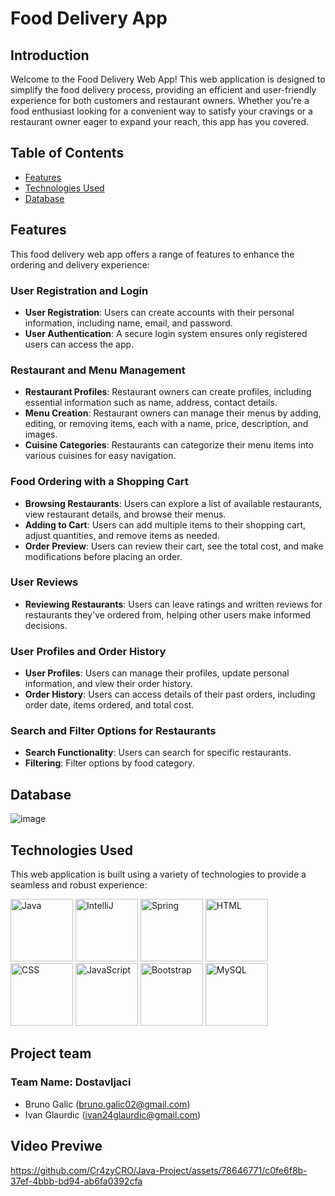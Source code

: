 # Food Delivery App

## Introduction

Welcome to the Food Delivery Web App! This web application is designed to simplify the food delivery process, providing an efficient and user-friendly experience for both customers and restaurant owners. Whether you're a food enthusiast looking for a convenient way to satisfy your cravings or a restaurant owner eager to expand your reach, this app has you covered.

## Table of Contents

- [Features](#features)
- [Technologies Used](#technologies-used)
- [Database](#database)

## Features

This food delivery web app offers a range of features to enhance the ordering and delivery experience:

### User Registration and Login
- **User Registration**: Users can create accounts with their personal information, including name, email, and password.
- **User Authentication**: A secure login system ensures only registered users can access the app.

### Restaurant and Menu Management
- **Restaurant Profiles**: Restaurant owners can create profiles, including essential information such as name, address, contact details.
- **Menu Creation**: Restaurant owners can manage their menus by adding, editing, or removing items, each with a name, price, description, and images.
- **Cuisine Categories**: Restaurants can categorize their menu items into various cuisines for easy navigation.

### Food Ordering with a Shopping Cart
- **Browsing Restaurants**: Users can explore a list of available restaurants, view restaurant details, and browse their menus.
- **Adding to Cart**: Users can add multiple items to their shopping cart, adjust quantities, and remove items as needed.
- **Order Preview**: Users can review their cart, see the total cost, and make modifications before placing an order.

### User Reviews
- **Reviewing Restaurants**: Users can leave ratings and written reviews for restaurants they've ordered from, helping other users make informed decisions.

### User Profiles and Order History
- **User Profiles**: Users can manage their profiles, update personal information, and view their order history.
- **Order History**: Users can access details of their past orders, including order date, items ordered, and total cost.


### Search and Filter Options for Restaurants
- **Search Functionality**: Users can search for specific restaurants.
- **Filtering**: Filter options by food category.

## Database
![image](https://github.com/OSS-Java-Seminar-2023/FoodDelivery/assets/78646771/350fcf04-824b-4be8-95a7-d7cfbf066820)


## Technologies Used

This web application is built using a variety of technologies to provide a seamless and robust experience:

<img src="https://camo.githubusercontent.com/65b616ed4448c46e59c11345a1d49a01adc6d51f9bd6e93ee61d29573e04c597/68747470733a2f2f63646e2e6a7364656c6976722e6e65742f67682f64657669636f6e732f64657669636f6e2f69636f6e732f6a6176612f6a6176612d6f726967696e616c2d776f72646d61726b2e737667" alt="Java" width="100px"> <img src="https://camo.githubusercontent.com/f0370f3415107d0e2c7a4d6ec5b3d8f09dce89d2d7f2ff235fef39c34f47d33f/68747470733a2f2f63646e2e6a7364656c6976722e6e65742f67682f64657669636f6e732f64657669636f6e2f69636f6e732f696e74656c6c696a2f696e74656c6c696a2d6f726967696e616c2d776f72646d61726b2e737667" alt="IntelliJ" width="100px"> <img src="https://camo.githubusercontent.com/a8e2a5e36df66e1a1c36912287b4dbc5e72fa5d154ab191b7fc5c6e1f32fc8fd/68747470733a2f2f63646e2e6a7364656c6976722e6e65742f67682f64657669636f6e732f64657669636f6e2f69636f6e732f737072696e672f737072696e672d6f726967696e616c2d776f72646d61726b2e737667" alt="Spring" width="100px"> <img src="https://camo.githubusercontent.com/984b2a88651f862c502e3881c6fa5d27f077948241fe49684a0879cae28014e2/68747470733a2f2f63646e2e6a7364656c6976722e6e65742f67682f64657669636f6e732f64657669636f6e2f69636f6e732f68746d6c352f68746d6c352d6f726967696e616c2d776f72646d61726b2e737667" alt="HTML" width="100px"> <img src="https://camo.githubusercontent.com/7894f44095e8df88e2c12b0f2c91441ca66d029cf10ae3c068362bb9e68d3df9/68747470733a2f2f63646e2e6a7364656c6976722e6e65742f67682f64657669636f6e732f64657669636f6e2f69636f6e732f637373332f637373332d6f726967696e616c2d776f72646d61726b2e737667" alt="CSS" width="100px"> <img src="https://camo.githubusercontent.com/442c452cb73752bb1914ce03fce2017056d651a2099696b8594ddf5ccc74825e/68747470733a2f2f63646e2e6a7364656c6976722e6e65742f67682f64657669636f6e732f64657669636f6e2f69636f6e732f6a6176617363726970742f6a6176617363726970742d6f726967696e616c2e737667" alt="JavaScript" width="100px"> <img src="https://camo.githubusercontent.com/5ebe1fd1f097f2d102afc056f1ff23bb13d46f502b066d9cc923b6a9f17d415c/68747470733a2f2f63646e2e6a7364656c6976722e6e65742f67682f64657669636f6e732f64657669636f6e2f69636f6e732f626f6f7473747261702f626f6f7473747261702d6f726967696e616c2d776f72646d61726b2e737667" alt="Bootstrap" width="100px"> 
<img src="https://wiki.postgresql.org/images/a/a4/PostgreSQL_logo.3colors.svg" alt="MySQL" width="100px">

## Project team
### Team Name: Dostavljaci
- Bruno Galic (bruno.galic02@gmail.com)
- Ivan Glaurdic (ivan24glaurdic@gmail.com)


## Video Previwe
https://github.com/Cr4zyCRO/Java-Project/assets/78646771/c0fe6f8b-37ef-4bbb-bd94-ab6fa0392cfa




